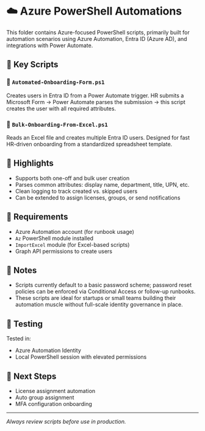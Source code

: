# ☁️ Azure PowerShell Automations

This folder contains Azure-focused PowerShell scripts, primarily built for automation scenarios using Azure Automation, Entra ID (Azure AD), and integrations with Power Automate.

## 📌 Key Scripts

### 🔸 `Automated-Onboarding-Form.ps1`
Creates users in Entra ID from a Power Automate trigger. HR submits a Microsoft Form → Power Automate parses the submission → this script creates the user with all required attributes.

### 🔸 `Bulk-Onboarding-From-Excel.ps1`
Reads an Excel file and creates multiple Entra ID users. Designed for fast HR-driven onboarding from a standardized spreadsheet template.

## 🧠 Highlights

- Supports both one-off and bulk user creation
- Parses common attributes: display name, department, title, UPN, etc.
- Clean logging to track created vs. skipped users
- Can be extended to assign licenses, groups, or send notifications

## 🔐 Requirements

- Azure Automation account (for runbook usage)
- `Az` PowerShell module installed
- `ImportExcel` module (for Excel-based scripts)
- Graph API permissions to create users

## 📄 Notes

- Scripts currently default to a basic password scheme; password reset policies can be enforced via Conditional Access or follow-up runbooks.
- These scripts are ideal for startups or small teams building their automation muscle without full-scale identity governance in place.

## 🧪 Testing

Tested in:
- Azure Automation Identity
- Local PowerShell session with elevated permissions

## 🚀 Next Steps

- License assignment automation
- Auto group assignment
- MFA configuration onboarding

---

*Always review scripts before use in production.*
